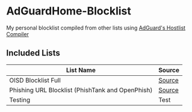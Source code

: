 # AdGuardHome-Blocklist
My personal blocklist compiled from other lists using [AdGuard's Hostlist Compiler](https://github.com/AdguardTeam/HostlistCompiler)
## Included Lists
| List Name | Source |
|---|---|
| OISD Blocklist Full | [Source](https://abp.oisd.nl/) |
| Phishing URL Blocklist (PhishTank and OpenPhish) | [Source](https://malware-filter.gitlab.io/malware-filter/phishing-filter-agh.txt) |
|Testing | Test |